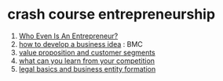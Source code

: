 # crash course entrepreneurship
1. [Who Even Is An Entrepreneur?](Who-Even-Is-An-Entrepreneur)
2. [how to develop a business idea](how-to-develop-a-business-idea) : BMC
3. [value proposition and customer segments](value-proposition-and-customer-segments)
4. [what can you learn from your competition](what-can-you-learn-from-your-competition)
5. [legal basics and business entity formation](legal-basics-and-business-entity-formation)

